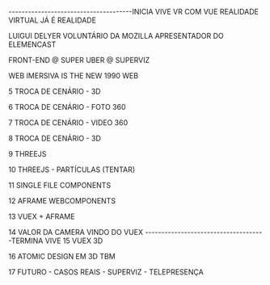 --------------------------------------INICIA VIVE
VR COM VUE
  REALIDADE VIRTUAL JÁ É REALIDADE

LUIGUI DELYER
  VOLUNTÁRIO DA MOZILLA
  APRESENTADOR DO ELEMENCAST

FRONT-END
  @ SUPER UBER
  @ SUPERVIZ

WEB IMERSIVA IS THE NEW 1990 WEB

5
TROCA DE CENÁRIO - 3D

6
TROCA DE CENÁRIO - FOTO 360

7
TROCA DE CENÁRIO - VIDEO 360

8
TROCA DE CENÁRIO - 3D

9
THREEJS

10
THREEJS - PARTÍCULAS (TENTAR)

11
SINGLE FILE COMPONENTS

12
AFRAME WEBCOMPONENTS

13
VUEX + AFRAME

14
VALOR DA CAMERA VINDO DO VUEX
-------------------------------------TERMINA VIVE
15
VUEX 3D

16
ATOMIC DESIGN EM 3D TBM

17
FUTURO - CASOS REAIS - SUPERVIZ - TELEPRESENÇA
